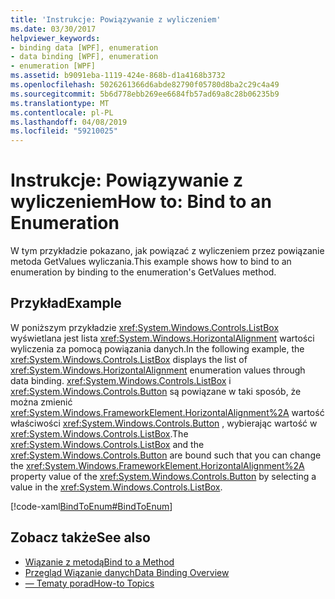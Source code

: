 ```yaml
---
title: 'Instrukcje: Powiązywanie z wyliczeniem'
ms.date: 03/30/2017
helpviewer_keywords:
- binding data [WPF], enumeration
- data binding [WPF], enumeration
- enumeration [WPF]
ms.assetid: b9091eba-1119-424e-868b-d1a4168b3732
ms.openlocfilehash: 5026261366d6abde82790f05780d8ba2c29c4a49
ms.sourcegitcommit: 5b6d778ebb269ee6684fb57ad69a8c28b06235b9
ms.translationtype: MT
ms.contentlocale: pl-PL
ms.lasthandoff: 04/08/2019
ms.locfileid: "59210025"
---
```

# <a name="how-to-bind-to-an-enumeration"></a><span data-ttu-id="d9284-102">Instrukcje: Powiązywanie z wyliczeniem</span><span class="sxs-lookup"><span data-stu-id="d9284-102">How to: Bind to an Enumeration</span></span>
<span data-ttu-id="d9284-103">W tym przykładzie pokazano, jak powiązać z wyliczeniem przez powiązanie metoda GetValues wyliczania.</span><span class="sxs-lookup"><span data-stu-id="d9284-103">This example shows how to bind to an enumeration by binding to the enumeration's GetValues method.</span></span>  
  
## <a name="example"></a><span data-ttu-id="d9284-104">Przykład</span><span class="sxs-lookup"><span data-stu-id="d9284-104">Example</span></span>  
 <span data-ttu-id="d9284-105">W poniższym przykładzie <xref:System.Windows.Controls.ListBox> wyświetlana jest lista <xref:System.Windows.HorizontalAlignment> wartości wyliczenia za pomocą powiązania danych.</span><span class="sxs-lookup"><span data-stu-id="d9284-105">In the following example, the <xref:System.Windows.Controls.ListBox> displays the list of <xref:System.Windows.HorizontalAlignment> enumeration values through data binding.</span></span> <span data-ttu-id="d9284-106"><xref:System.Windows.Controls.ListBox> i <xref:System.Windows.Controls.Button> są powiązane w taki sposób, że można zmienić <xref:System.Windows.FrameworkElement.HorizontalAlignment%2A> wartość właściwości <xref:System.Windows.Controls.Button> , wybierając wartość w <xref:System.Windows.Controls.ListBox>.</span><span class="sxs-lookup"><span data-stu-id="d9284-106">The <xref:System.Windows.Controls.ListBox> and the <xref:System.Windows.Controls.Button> are bound such that you can change the <xref:System.Windows.FrameworkElement.HorizontalAlignment%2A> property value of the <xref:System.Windows.Controls.Button> by selecting a value in the <xref:System.Windows.Controls.ListBox>.</span></span>  
  
 [!code-xaml[BindToEnum#BindToEnum](~/samples/snippets/csharp/VS_Snippets_Wpf/BindToEnum/CS/Window1.xaml#bindtoenum)]  
  
## <a name="see-also"></a><span data-ttu-id="d9284-107">Zobacz także</span><span class="sxs-lookup"><span data-stu-id="d9284-107">See also</span></span>

- [<span data-ttu-id="d9284-108">Wiązanie z metodą</span><span class="sxs-lookup"><span data-stu-id="d9284-108">Bind to a Method</span></span>](how-to-bind-to-a-method.md)
- [<span data-ttu-id="d9284-109">Przegląd Wiązanie danych</span><span class="sxs-lookup"><span data-stu-id="d9284-109">Data Binding Overview</span></span>](data-binding-overview.md)
- [<span data-ttu-id="d9284-110">— Tematy porad</span><span class="sxs-lookup"><span data-stu-id="d9284-110">How-to Topics</span></span>](data-binding-how-to-topics.md)
